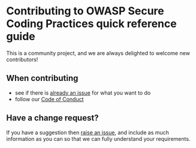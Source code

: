 # Contributing to OWASP Secure Coding Practices quick reference guide
This is a community project, and we are always delighted to welcome new contributors!

## When contributing
* see if there is [already an issue][issues] for what you want to do
* follow our [Code of Conduct](code_of_conduct.md)

## Have a change request?
If you have a suggestion then [raise an issue][new],
and include as much information as you can so that we can fully understand your requirements.

[issues]: https://github.com/OWASP/www-project-secure-coding-practices-quick-reference-guide/issues
[new]: https://github.com/OWASP/www-project-secure-coding-practices-quick-reference-guide/issues/new/

